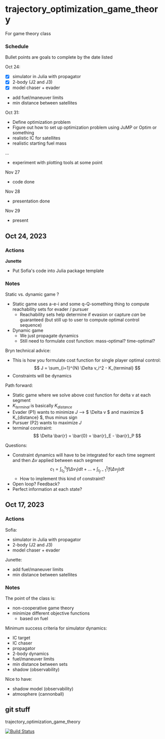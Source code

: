 # trajectory_optimization_game_theory
For game theory class 

### Schedule 

Bullet points are goals to complete by the date listed 

Oct 24: 
- [x] simulator in Julia with propagator 
- [x] 2-body (J2 and J3) 
- [x] model chaser + evader 
- add fuel/maneuver limits 
- min distance between satellites 

Oct 31: 
- Define optimization problem 
- Figure out how to set up optimization problem using JuMP or Optim or something 
- realistic IC for satellites 
- realistic starting fuel mass 

... 
- experiment with plotting tools at some point 


Nov 27 
- code done 

Nov 28 
- presentation done 

Nov 29
- present 

## Oct 24, 2023 

### Actions 

**Junette**
- Put Sofia's code into Julia package template 


### Notes 

Static vs. dynamic game ? 
- Static game uses a-e-i and some q-Q-something thing to compute reachability sets for evader / pursuer 
  - Reachability sets help determine if evasion or capture *can* be guaranteed (but still up to user to compute optimal control sequence) 
- Dynamic game 
  - We just propagate dynamics 
  - Still need to formulate cost function: mass-optimal? time-optimal? 

Bryn technical advice: 
- This is how you formulate cost function for single player optimal control:   
$$ J = \sum_{i=1}^{N} \Delta v_i^2 - K_{terminal} $$ 
- Constraints will be dynamics  

Path forward: 
- Static game where we solve above cost function for delta v at each segment  
- $K_{terminal}$ is basically $K_{distance}$ 
- Evader (P1) wants to minimize $J$ --> $ \Delta v $ and maximize $ K_{distance} $, thus minus sign 
- Pursuer (P2) wants to maximize $J$ 
- terminal constraint: 
$$ \Delta \bar{r} = \bar{0} = \bar{r}_E - \bar{r}_P $$ 

Questions: 
- Constraint dynamics will have to be integrated for each time segment and then $\Delta v$ applied between each segment 
$$ c_1 = \int_{t_0}^{t_1} f( \Delta v_1 )dt + ... + \int_{t_f-1}^{t_f} f( \Delta v_f ) dt $$ 
  - How to implement this kind of constraint? 
- Open loop? Feedback? 
- Perfect information at each state? 



## Oct 17, 2023 

### Actions 

Sofia: 
- simulator in Julia with propagator 
- 2-body (J2 and J3) 
- model chaser + evader 

Junette: 
- add fuel/maneuver limits 
- min distance between satellites 

### Notes 

The point of the class is: 
- non-cooperative game theory 
- minimize different objective functions 
  - based on fuel 

Minimum success criteria for simulator dynamics:
- IC target 
- IC chaser 
- propagator 
- 2-body dynamics 
- fuel/maneuver limits 
- min distance between sets 
- shadow (observability) 

Nice to have: 
- shadow model (observability) 
- atmosphere (cannonball) 


## git stuff 

trajectory_optimization_game_theory

[![Build Status](https://github.com/mis0butter/trajectory_optimization_game_theory.jl/actions/workflows/CI.yml/badge.svg?branch=main)](https://github.com/mis0butter/trajectory_optimization_game_theory.jl/actions/workflows/CI.yml?query=branch%3Amain)






